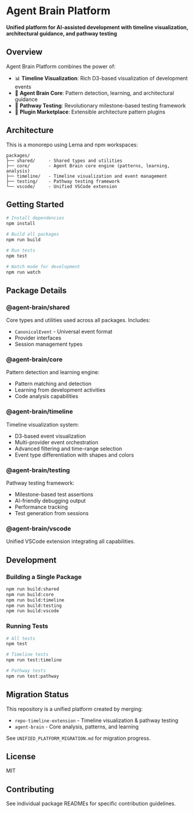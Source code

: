 # Agent Brain Platform

**Unified platform for AI-assisted development with timeline visualization, architectural guidance, and pathway testing**

## Overview

Agent Brain Platform combines the power of:
- 📊 **Timeline Visualization**: Rich D3-based visualization of development events
- 🧠 **Agent Brain Core**: Pattern detection, learning, and architectural guidance
- 🧪 **Pathway Testing**: Revolutionary milestone-based testing framework
- 🔌 **Plugin Marketplace**: Extensible architecture pattern plugins

## Architecture

This is a monorepo using Lerna and npm workspaces:

```
packages/
├── shared/     - Shared types and utilities
├── core/       - Agent Brain core engine (patterns, learning, analysis)
├── timeline/   - Timeline visualization and event management
├── testing/    - Pathway testing framework
└── vscode/     - Unified VSCode extension
```

## Getting Started

```bash
# Install dependencies
npm install

# Build all packages
npm run build

# Run tests
npm test

# Watch mode for development
npm run watch
```

## Package Details

### @agent-brain/shared
Core types and utilities used across all packages. Includes:
- `CanonicalEvent` - Universal event format
- Provider interfaces
- Session management types

### @agent-brain/core
Pattern detection and learning engine:
- Pattern matching and detection
- Learning from development activities
- Code analysis capabilities

### @agent-brain/timeline
Timeline visualization system:
- D3-based event visualization
- Multi-provider event orchestration
- Advanced filtering and time-range selection
- Event type differentiation with shapes and colors

### @agent-brain/testing
Pathway testing framework:
- Milestone-based test assertions
- AI-friendly debugging output
- Performance tracking
- Test generation from sessions

### @agent-brain/vscode
Unified VSCode extension integrating all capabilities.

## Development

### Building a Single Package

```bash
npm run build:shared
npm run build:core
npm run build:timeline
npm run build:testing
npm run build:vscode
```

### Running Tests

```bash
# All tests
npm test

# Timeline tests
npm run test:timeline

# Pathway tests
npm run test:pathway
```

## Migration Status

This repository is a unified platform created by merging:
- `repo-timeline-extension` - Timeline visualization & pathway testing
- `agent-brain` - Core analysis, patterns, and learning

See `UNIFIED_PLATFORM_MIGRATION.md` for migration progress.

## License

MIT

## Contributing

See individual package READMEs for specific contribution guidelines.
